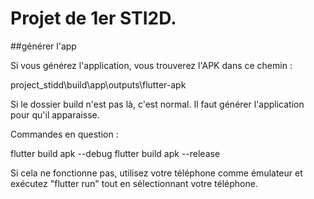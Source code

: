 # Projet de 1er STI2D.


##générer l'app

Si vous générez l'application, vous trouverez l'APK dans ce chemin :

project_stidd\build\app\outputs\flutter-apk

Si le dossier build n'est pas là, c'est normal. Il faut générer l'application pour qu'il apparaisse.

Commandes en question :

flutter build apk --debug
flutter build apk --release

Si cela ne fonctionne pas, utilisez votre téléphone comme émulateur et exécutez "flutter run" tout en sélectionnant votre téléphone.




